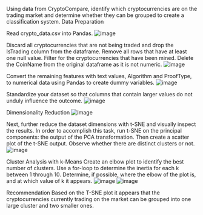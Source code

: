 Using data from CryptoCompare, identify which cryptocurrencies are on the trading market and determine whether they can be grouped to create a classification system.
Data Preparation

Read crypto_data.csv into Pandas. 
![image](https://user-images.githubusercontent.com/86893003/170097320-e537025e-ad14-4a47-b719-3a2c35b13ab9.png)
 
Discard all cryptocurrencies that are not being traded and drop the IsTrading column from the dataframe.
Remove all rows that have at least one null value.
Filter for the cryptocurrencies that have been mined. 
Delete the CoinName from the original dataframe as it is not numeric.
![image](https://user-images.githubusercontent.com/86893003/170097387-cec9d745-df73-4a60-b7e8-3d92f4779bb5.png)

Convert the remaining features with text values, Algorithm and ProofType, to numerical data using Pandas to create dummy variables.
![image](https://user-images.githubusercontent.com/86893003/170097426-a2682b86-4e30-4ed4-aa5e-86bc942719c2.png)

Standardize your dataset so that columns that contain larger values do not unduly influence the outcome.
![image](https://user-images.githubusercontent.com/86893003/170098324-f84d3342-c831-4da1-8bb3-b2cb0464397b.png)


Dimensionality Reduction
![image](https://user-images.githubusercontent.com/86893003/170097676-bd0aaec0-9fce-43e9-b39f-33b3c78794a4.png)
 
Next, further reduce the dataset dimensions with t-SNE and visually inspect the results. In order to accomplish this task, run t-SNE on the principal components: the output of the PCA transformation. Then create a scatter plot of the t-SNE output. Observe whether there are distinct clusters or not.
![image](https://user-images.githubusercontent.com/86893003/170097718-2f18f161-ec74-4c74-88b4-ac8184763aea.png)
 
Cluster Analysis with k-Means
Create an elbow plot to identify the best number of clusters. Use a for-loop to determine the inertia for each k between 1 through 10. Determine, if possible, where the elbow of the plot is, and at which value of k it appears.
![image](https://user-images.githubusercontent.com/86893003/170097757-a9ef85a4-fbfc-43c9-9638-da706bfe1dbf.png)
![image](https://user-images.githubusercontent.com/86893003/170097802-098ea830-d112-46cf-8c87-d2b5ca32da99.png)
 
Recommendation
Based on the T-SNE plot it appears that the cryptocurrencies currently trading on the market can be grouped into one large cluster and two smaller ones.
